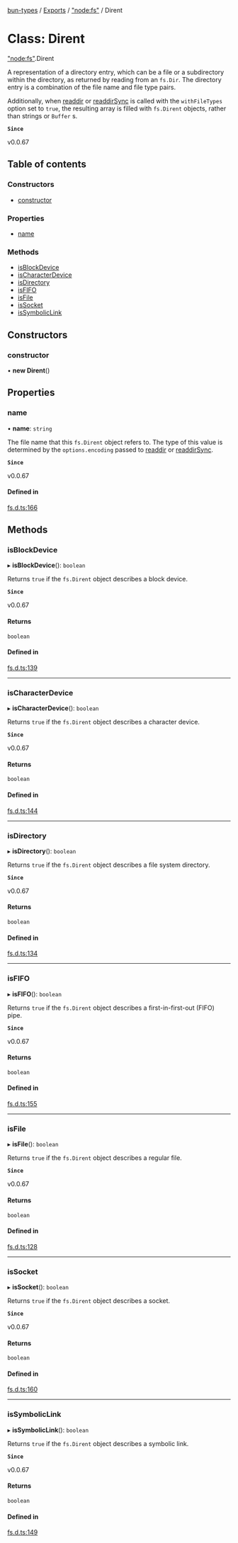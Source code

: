 [bun-types](../README.md) / [Exports](../modules.md) / ["node:fs"](../modules/node_fs_.md) / Dirent

# Class: Dirent

["node:fs"](../modules/node_fs_.md).Dirent

A representation of a directory entry, which can be a file or a subdirectory
within the directory, as returned by reading from an `fs.Dir`. The
directory entry is a combination of the file name and file type pairs.

Additionally, when [readdir](../modules/node_fs_.md#readdir) or [readdirSync](../modules/node_fs_.md#readdirsync) is called with
the `withFileTypes` option set to `true`, the resulting array is filled with `fs.Dirent` objects, rather than strings or `Buffer` s.

**`Since`**

v0.0.67

## Table of contents

### Constructors

- [constructor](node_fs_.Dirent.md#constructor)

### Properties

- [name](node_fs_.Dirent.md#name)

### Methods

- [isBlockDevice](node_fs_.Dirent.md#isblockdevice)
- [isCharacterDevice](node_fs_.Dirent.md#ischaracterdevice)
- [isDirectory](node_fs_.Dirent.md#isdirectory)
- [isFIFO](node_fs_.Dirent.md#isfifo)
- [isFile](node_fs_.Dirent.md#isfile)
- [isSocket](node_fs_.Dirent.md#issocket)
- [isSymbolicLink](node_fs_.Dirent.md#issymboliclink)

## Constructors

### constructor

• **new Dirent**()

## Properties

### name

• **name**: `string`

The file name that this `fs.Dirent` object refers to. The type of this
value is determined by the `options.encoding` passed to [readdir](../modules/node_fs_.md#readdir) or [readdirSync](../modules/node_fs_.md#readdirsync).

**`Since`**

v0.0.67

#### Defined in

[fs.d.ts:166](https://github.com/valgaze/bun-types/blob/5e53f27/fs.d.ts#L166)

## Methods

### isBlockDevice

▸ **isBlockDevice**(): `boolean`

Returns `true` if the `fs.Dirent` object describes a block device.

**`Since`**

v0.0.67

#### Returns

`boolean`

#### Defined in

[fs.d.ts:139](https://github.com/valgaze/bun-types/blob/5e53f27/fs.d.ts#L139)

___

### isCharacterDevice

▸ **isCharacterDevice**(): `boolean`

Returns `true` if the `fs.Dirent` object describes a character device.

**`Since`**

v0.0.67

#### Returns

`boolean`

#### Defined in

[fs.d.ts:144](https://github.com/valgaze/bun-types/blob/5e53f27/fs.d.ts#L144)

___

### isDirectory

▸ **isDirectory**(): `boolean`

Returns `true` if the `fs.Dirent` object describes a file system
directory.

**`Since`**

v0.0.67

#### Returns

`boolean`

#### Defined in

[fs.d.ts:134](https://github.com/valgaze/bun-types/blob/5e53f27/fs.d.ts#L134)

___

### isFIFO

▸ **isFIFO**(): `boolean`

Returns `true` if the `fs.Dirent` object describes a first-in-first-out
(FIFO) pipe.

**`Since`**

v0.0.67

#### Returns

`boolean`

#### Defined in

[fs.d.ts:155](https://github.com/valgaze/bun-types/blob/5e53f27/fs.d.ts#L155)

___

### isFile

▸ **isFile**(): `boolean`

Returns `true` if the `fs.Dirent` object describes a regular file.

**`Since`**

v0.0.67

#### Returns

`boolean`

#### Defined in

[fs.d.ts:128](https://github.com/valgaze/bun-types/blob/5e53f27/fs.d.ts#L128)

___

### isSocket

▸ **isSocket**(): `boolean`

Returns `true` if the `fs.Dirent` object describes a socket.

**`Since`**

v0.0.67

#### Returns

`boolean`

#### Defined in

[fs.d.ts:160](https://github.com/valgaze/bun-types/blob/5e53f27/fs.d.ts#L160)

___

### isSymbolicLink

▸ **isSymbolicLink**(): `boolean`

Returns `true` if the `fs.Dirent` object describes a symbolic link.

**`Since`**

v0.0.67

#### Returns

`boolean`

#### Defined in

[fs.d.ts:149](https://github.com/valgaze/bun-types/blob/5e53f27/fs.d.ts#L149)
